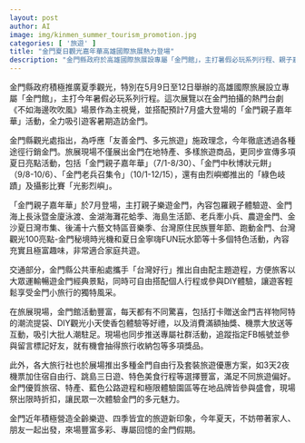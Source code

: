 ```yaml
---
layout: post
author: AI
image: img/kinmen_summer_tourism_promotion.jpg
categories: [ '旅遊' ]
title: "金門夏日觀光嘉年華高雄國際旅展熱力登場"
description: "金門縣政府於高雄國際旅展設專屬「金門館」，主打暑假必玩系列行程、親子嘉年華與多元活動，並結合交通便捷服務和豐富旅遊優惠，邀請旅客今夏共遊金門，體驗全齡樂遊新風貌。"
---
```

金門縣政府積極推廣夏季觀光，特別在5月9日至12日舉辦的高雄國際旅展設立專屬「金門館」，主打今年暑假必玩系列行程。這次展覽以在金門拍攝的熱門台劇《不如海邊吹吹風》場景作為主視覺，並搭配預計7月盛大登場的「金門親子嘉年華」活動，全力吸引遊客暑期造訪金門。

金門縣觀光處指出，為呼應「友善金門、多元旅遊」施政理念，今年徹底透過各種途徑行銷金門。旅展現場不僅展出金門在地特產、多樣旅遊商品，更同步宣傳多項夏日亮點活動，包括「金門親子嘉年華」（7/1-8/30）、「金門中秋博狀元餅」（9/8-10/6）、「金門老兵召集令」（10/1-12/15），還有由烈嶼鄉推出的「綠色岐蹟」及攝影比賽「光影烈嶼」。

「金門親子嘉年華」於7月登場，主打親子樂遊金門，內容包羅親子體驗遊、金門海上長泳暨金廈泳渡、金湖海灘花蛤季、海島生活節、老兵牽小兵、農遊金門、金沙夏日灣市集、後浦十六藝文特區音樂季、台灣原住民族豐年節、跑動金門、台灣觀光100亮點-金門秘境時光機和夏日金寧嗨FUN玩水節等十多個特色活動，內容充實且極富趣味，非常適合家庭共遊。

交通部分，金門縣公共車船處攜手「台灣好行」推出自由配主題遊程，方便旅客以大眾運輸暢遊金門經典景點，同時可自由搭配個人行程或參與DIY體驗，讓遊客輕鬆享受金門小旅行的獨特風采。

在旅展現場，金門館活動豐富，每天都有不同驚喜，包括打卡贈送金門吉祥物阿特的潮流提袋、DIY觀光小天使香包體驗等好禮，以及消費滿額抽獎、機票大放送等互動，吸引大批人潮駐足。現場也同步推送專屬社群活動，追蹤指定FB帳號並參與留言標記好友，就有機會抽得旅行收納包等多項獎品。

此外，各大旅行社也於展場推出多種金門自由行及套裝旅遊優惠方案，如3天2夜機票加住宿自由行、跳島三日遊、特色美食行程等選擇豐富，滿足不同旅遊偏好。金門優質旅宿、特產、藍色公路遊程和極限體驗園區等在地品牌皆參與盛會，現場祭出限時折扣，讓民眾一次體驗金門的多元魅力。

金門近年積極營造全齡樂遊、四季皆宜的旅遊新印象，今年夏天，不妨帶著家人、朋友一起出發，來場豐富多彩、專屬回憶的金門假期。